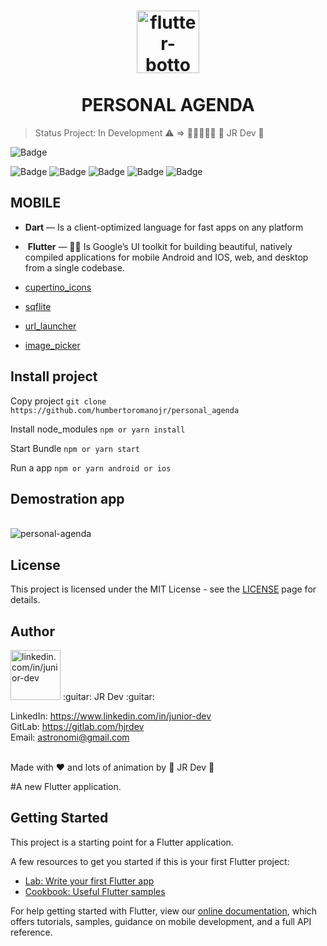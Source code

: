 <h1 align="center">
  <img src="https://i.ibb.co/RCGYvR1/flutter-bottom.jpg" width="100" alt="flutter-bottom" border="0">
<br>
<br>
PERSONAL AGENDA
</h1>

> Status Project: In Development :warning: => :construction::construction::construction::construction::construction:
:guitar: JR Dev :guitar:

![Badge](https://img.shields.io/static/v1?label=flutter&message=FrameWork&color=blue&style=for-the-badge&logo=FLUTTER)

![Badge](https://img.shields.io/github/issues/humbertoromanojr/personal_agenda?logo=visual-studio-code&style=plastic&logo=appveyor)
![Badge](https://img.shields.io/github/forks/humbertoromanojr/personal_agenda)
![Badge](https://img.shields.io/github/stars/humbertoromanojr/personal_agenda)
![Badge](https://img.shields.io/github/license/humbertoromanojr/personal_agenda)
![Badge](https://img.shields.io/twitter/url?url=https%3A%2F%2Fgithub.com%2Fhumbertoromanojr%2Fpersonal_agenda)

## MOBILE

-   **Dart** — Is a client-optimized language for fast apps on any platform
- ️ **Flutter** — :sparkling_heart::sparkling_heart: Is Google’s UI toolkit for building beautiful, natively compiled applications for mobile Android and IOS, web, and desktop from a single codebase.

-   [cupertino_icons](https://pub.dev/packages/cupertino_icons)
-   [sqflite](https://pub.dev/packages/sqflite)
-   [url_launcher](https://pub.dev/packages/url_launcher)
-   [image_picker](https://pub.dev/packages/image_picker)


## Install project
Copy project
`git clone https://github.com/humbertoromanojr/personal_agenda`

Install node_modules
`npm or yarn install`

Start Bundle
`npm or yarn start`

Run a app
`npm or yarn android or ios`


## Demostration app
<br>
  <img src="https://i.ibb.co/W3MzhzY/personal-agenda.png" alt="personal-agenda" border="0">
<br>


## License
This project is licensed under the MIT License - see the [LICENSE](https://opensource.org/licenses/MIT) page for details.


## Author
<img src="https://avatars1.githubusercontent.com/u/6500430?s=460&u=42d7e22fa1c77b061505fe1cfc3fcaa3e2a4d1e5&v=4" width="80" alt="linkedin.com/in/junior-dev">
:guitar: JR Dev :guitar:
<br />

LinkedIn: https://www.linkedin.com/in/junior-dev <br />
GitLab: https://gitlab.com/hjrdev <br />
Email: astronomi@gmail.com <br />
<br />

Made with :heart: and lots of animation by :guitar: JR Dev :guitar:



#A new Flutter application.

## Getting Started

This project is a starting point for a Flutter application.

A few resources to get you started if this is your first Flutter project:

- [Lab: Write your first Flutter app](https://flutter.dev/docs/get-started/codelab)
- [Cookbook: Useful Flutter samples](https://flutter.dev/docs/cookbook)

For help getting started with Flutter, view our
[online documentation](https://flutter.dev/docs), which offers tutorials,
samples, guidance on mobile development, and a full API reference.
